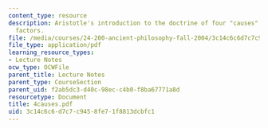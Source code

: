 ```yaml
---
content_type: resource
description: Aristotle's introduction to the doctrine of four "causes" or explanatory
  factors.
file: /media/courses/24-200-ancient-philosophy-fall-2004/3c14c6c6d7c7c9458fe71f8813dcbfc1_4causes.pdf
file_type: application/pdf
learning_resource_types:
- Lecture Notes
ocw_type: OCWFile
parent_title: Lecture Notes
parent_type: CourseSection
parent_uid: f2ab5dc3-d40c-98ec-c4b0-f8ba67771a8d
resourcetype: Document
title: 4causes.pdf
uid: 3c14c6c6-d7c7-c945-8fe7-1f8813dcbfc1
---
```

